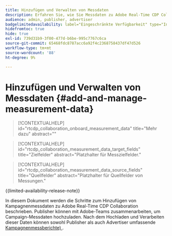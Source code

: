 ```yaml
---
title: Hinzufügen und Verwalten von Messdaten
description: Erfahren Sie, wie Sie Messdaten zu Adobe Real-Time CDP Collaboration hinzufügen.
audience: admin, publisher, advertiser
badgelimitedavailability: label="Eingeschränkte Verfügbarkeit" type="Informative" url="https://helpx.adobe.com/de/legal/product-descriptions/real-time-customer-data-platform-collaboration.html newtab=true"
hidefromtoc: true
hide: true
exl-id: 739d31b9-3f00-477d-b6be-995c7767c6ca
source-git-commit: 65468fdc8787acc6a92f4c2368758437df47d526
workflow-type: tm+mt
source-wordcount: '88'
ht-degree: 9%

---
```


# Hinzufügen und Verwalten von Messdaten {#add-and-manage-measurement-data}

>[!CONTEXTUALHELP]
>id="rtcdp_collaboration_onboard_measurement_data"
>title="Mehr dazu"
>abstract=""

>[!CONTEXTUALHELP]
>id="rtcdp_collaboration_measurement_data_target_fields"
>title="Zielfelder"
>abstract="Platzhalter für Messzielfelder."

>[!CONTEXTUALHELP]
>id="rtcdp_collaboration_measurement_data_source_fields"
>title="Quellfelder"
>abstract="Platzhalter für Quellfelder von Messungen."

{{limited-availability-release-note}}

In diesem Dokument werden die Schritte zum Hinzufügen von Kampagnenmessdaten zu Adobe Real-Time CDP Collaboration beschrieben. Publisher können mit Adobe-Teams zusammenarbeiten, um Campaign-Messdaten hochzuladen. Nach dem Hochladen und Verarbeiten dieser Daten können sowohl Publisher als auch Advertiser umfassende [Kampagnenmessberichte) ](/help/guide/collaborate/measure.md).
